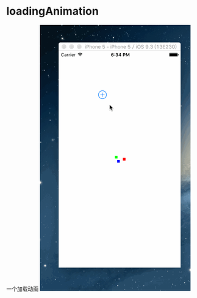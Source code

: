 # loadingAnimation
一个加载动画
![截图](https://github.com/xibeici/loadingAnimation/blob/master/loadingAnimation_cubead.gif)
